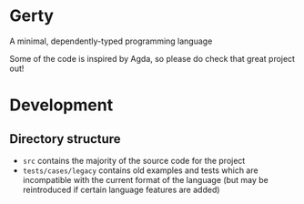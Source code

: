 # Gerty
A minimal, dependently-typed programming language

Some of the code is inspired by Agda, so please do check that
great project out!

# Development

## Directory structure

- `src` contains the majority of the source code for the project
- `tests/cases/legacy` contains old examples and tests which
  are incompatible with the current format of the language
  (but may be reintroduced if certain language features are
  added)
